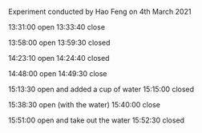 Experiment conducted by Hao Feng on 4th March 2021

13:31:00 open
13:33:40 close

13:58:00 open
13:59:30 closed

14:23:10 open
14:24:40 closed

14:48:00 open
14:49:30 close

15:13:30 open and added a cup of water
15:15:00 closed

15:38:30 open (with the water)
15:40:00 close

15:51:00 open and take out the water
15:52:30 closed 



